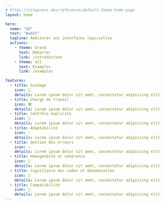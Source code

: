 ```yaml
---
# https://vitepress.dev/reference/default-theme-home-page
layout: home

hero:
  name: "UX"
  text: "Audit"
  tagline: Améliorer vos interfaces logicielles
  actions:
    - theme: brand
      text: Démarrer
      link: /introduction
    - theme: alt
      text: Examples
      link: /examples

features:
  - title: Guidage
    icon: 🛒
    details: Lorem ipsum dolor sit amet, consectetur adipiscing elit
  - title: Charge de travail
    icon: 🛠️
    details: Lorem ipsum dolor sit amet, consectetur adipiscing elit
  - title: Contrôle explicite
    icon: 🚗
    details: Lorem ipsum dolor sit amet, consectetur adipiscing elit
  - title: Adaptabilité
    icon: ☃
    details: Lorem ipsum dolor sit amet, consectetur adipiscing elit
  - title: Gestion des erreurs
    icon: 💥
    details: Lorem ipsum dolor sit amet, consectetur adipiscing elit
  - title: Homogénéité et cohérence
    icon: 🍔
    details: Lorem ipsum dolor sit amet, consectetur adipiscing elit
  - title: Signifiance des codes et dénomination
    icon: 🥐
    details: Lorem ipsum dolor sit amet, consectetur adipiscing elit
  - title: Compatibilité
    icon: 🚞
    details: Lorem ipsum dolor sit amet, consectetur adipiscing elit
---
```

